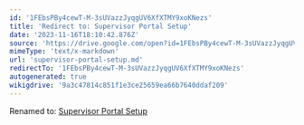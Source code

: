 ```yaml
---
id: '1FEbsPBy4cewT-M-3sUVazzJyqgUV6XfXTMY9xoKNezs'
title: 'Redirect to: Supervisor Portal Setup'
date: '2023-11-16T18:10:42.876Z'
source: 'https://drive.google.com/open?id=1FEbsPBy4cewT-M-3sUVazzJyqgUV6XfXTMY9xoKNezs'
mimeType: 'text/x-markdown'
url: 'supervisor-portal-setup.md'
redirectTo: '1FEbsPBy4cewT-M-3sUVazzJyqgUV6XfXTMY9xoKNezs'
autogenerated: true
wikigdrive: '9a3c47814c851f1e3ce25659ea66b7640ddaf209'
---
```

Renamed to: [Supervisor Portal Setup](supervisor-portal-setup.md)
